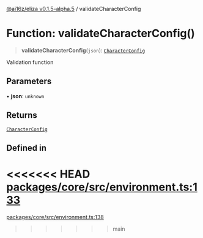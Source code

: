[@ai16z/eliza v0.1.5-alpha.5](../index.md) / validateCharacterConfig

# Function: validateCharacterConfig()

> **validateCharacterConfig**(`json`): [`CharacterConfig`](../type-aliases/CharacterConfig.md)

Validation function

## Parameters

• **json**: `unknown`

## Returns

[`CharacterConfig`](../type-aliases/CharacterConfig.md)

## Defined in

<<<<<<< HEAD
[packages/core/src/environment.ts:133](https://github.com/konstantine25b/eliza/blob/main/packages/core/src/environment.ts#L133)
=======
[packages/core/src/environment.ts:138](https://github.com/ai16z/eliza/blob/main/packages/core/src/environment.ts#L138)
>>>>>>> main
